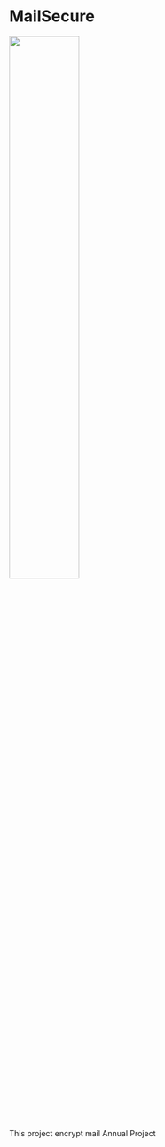 # MailSecure
<img src="https://github.com/ALFTM/MailSecure/blob/dev/app-logo.ico" width="50%" />

This project encrypt mail
Annual Project
